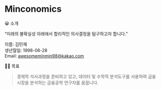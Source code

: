 # Minconomics

😀 소개

“미래의 불확실성 아래에서 합리적인 의사결정을 탐구하고자 합니다.”

이름: 김민재<br>
생년월일: 1998-06-28<br>
Email: awesomeminmin98@kakao.com

🏃‍♂️ 목표 

> 경제학 석사과정을 준비하고 있고, 데이터 및 수학적 분석도구를 사용하여 금융시장을 분석하는 금융공학 연구자를 꿈꿉니다.


  
